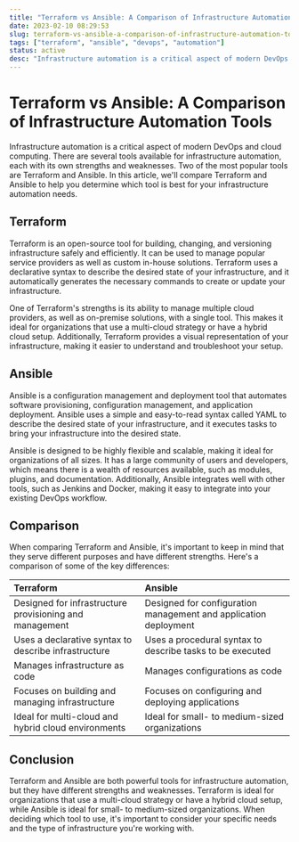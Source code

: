 ```yaml
---
title: "Terraform vs Ansible: A Comparison of Infrastructure Automation Tools"
date: 2023-02-10 08:29:53
slug: terraform-vs-ansible-a-comparison-of-infrastructure-automation-tools
tags: ["terraform", "ansible", "devops", "automation"]
status: active
desc: "Infrastructure automation is a critical aspect of modern DevOps and cloud computing. There are several tools available for infrastructure automation, each with its own strengths and weaknesses. Two of the most popular tools are Terraform and Ansible. In this article, we'll compare Terraform and Ansible to help you determine which tool is best for your infrastructure automation needs."
---
```

# Terraform vs Ansible: A Comparison of Infrastructure Automation Tools
Infrastructure automation is a critical aspect of modern DevOps and cloud computing. There are several tools available for infrastructure automation, each with its own strengths and weaknesses. Two of the most popular tools are Terraform and Ansible. In this article, we'll compare Terraform and Ansible to help you determine which tool is best for your infrastructure automation needs.

## Terraform

Terraform is an open-source tool for building, changing, and versioning infrastructure safely and efficiently. It can be used to manage popular service providers as well as custom in-house solutions. Terraform uses a declarative syntax to describe the desired state of your infrastructure, and it automatically generates the necessary commands to create or update your infrastructure.

One of Terraform's strengths is its ability to manage multiple cloud providers, as well as on-premise solutions, with a single tool. This makes it ideal for organizations that use a multi-cloud strategy or have a hybrid cloud setup. Additionally, Terraform provides a visual representation of your infrastructure, making it easier to understand and troubleshoot your setup.

## Ansible

Ansible is a configuration management and deployment tool that automates software provisioning, configuration management, and application deployment. Ansible uses a simple and easy-to-read syntax called YAML to describe the desired state of your infrastructure, and it executes tasks to bring your infrastructure into the desired state.

Ansible is designed to be highly flexible and scalable, making it ideal for organizations of all sizes. It has a large community of users and developers, which means there is a wealth of resources available, such as modules, plugins, and documentation. Additionally, Ansible integrates well with other tools, such as Jenkins and Docker, making it easy to integrate into your existing DevOps workflow.

## Comparison

When comparing Terraform and Ansible, it's important to keep in mind that they serve different purposes and have different strengths. Here's a comparison of some of the key differences:

| Terraform|Ansible      |
|:---------|:-------------|
| Designed for infrastructure provisioning and management | Designed for configuration management and application deployment |
| Uses a declarative syntax to describe infrastructure | Uses a procedural syntax to describe tasks to be executed   |
| Manages infrastructure as code | Manages configurations as code |
| Focuses on building and managing infrastructure | Focuses on configuring and deploying applications |
| Ideal for multi-cloud and hybrid cloud environments | Ideal for small- to medium-sized organizations |    
	
## Conclusion

Terraform and Ansible are both powerful tools for infrastructure automation, but they have different strengths and weaknesses. Terraform is ideal for organizations that use a multi-cloud strategy or have a hybrid cloud setup, while Ansible is ideal for small- to medium-sized organizations. When deciding which tool to use, it's important to consider your specific needs and the type of infrastructure you're working with.
